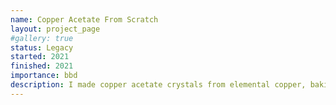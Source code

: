 ```yaml
---
name: Copper Acetate From Scratch
layout: project_page
#gallery: true
status: Legacy
started: 2021
finished: 2021
importance: bbd
description: I made copper acetate crystals from elemental copper, baking soda, and vinegar.
---
```

